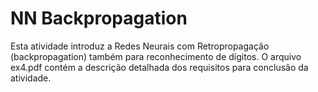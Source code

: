 # NN Backpropagation
Esta atividade introduz a Redes Neurais com Retropropagação (backpropagation) também para reconhecimento de dígitos. O arquivo ex4.pdf contém a descrição detalhada dos requisitos para conclusão da atividade.
